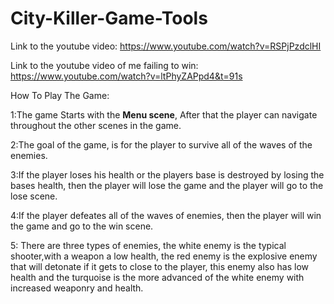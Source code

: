# City-Killer-Game-Tools

Link to the youtube video: https://www.youtube.com/watch?v=RSPjPzdclHI

Link to the youtube video of me failing to win: https://www.youtube.com/watch?v=ltPhyZAPpd4&t=91s

How To Play The Game:

1:The game Starts with the <b>Menu scene</b>, After that the player can navigate throughout the other scenes in the game.

2:The goal of the game, is for the player to survive all of the waves of the enemies. 

3:If the player loses his health or the players base is destroyed by losing the bases health, then the player will lose the game and the player will go to the lose scene.

4:If the player defeates all of the waves of enemies, then the player will win the game and go to the win scene.

5: There are three types of enemies, the white enemy is the typical shooter,with a weapon a low health, the red enemy is the explosive enemy that will detonate if it gets to close to the player, this enemy also has low health and the turquoise  is the more advanced of the white enemy with increased weaponry and health.
